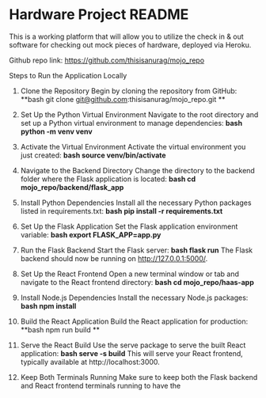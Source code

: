 # Hardware Project README
This is a working platform that will allow you to utilize the check in & out software for checking out mock pieces of hardware, deployed via Heroku.

Github repo link:
https://github.com/thisisanurag/mojo_repo

Steps to Run the Application Locally
1. Clone the Repository
Begin by cloning the repository from GitHub:
**bash
git clone git@github.com:thisisanurag/mojo_repo.git
**

2. Set Up the Python Virtual Environment
Navigate to the root directory and set up a Python virtual environment to manage
dependencies:
**bash
python -m venv venv**

3. Activate the Virtual Environment
Activate the virtual environment you just created:
**bash
source venv/bin/activate**

4. Navigate to the Backend Directory
Change the directory to the backend folder where the Flask application is located:
**bash
cd mojo_repo/backend/flask_app**

5. Install Python Dependencies
Install all the necessary Python packages listed in requirements.txt:
**bash
pip install -r requirements.txt**

6. Set Up the Flask Application
Set the Flask application environment variable:
**bash
export FLASK_APP=app.py**

7. Run the Flask Backend
Start the Flask server:
**bash
flask run**
The Flask backend should now be running on http://127.0.0.1:5000/.

8. Set Up the React Frontend
Open a new terminal window or tab and navigate to the React frontend directory:
**bash
cd mojo_repo/haas-app**

9. Install Node.js Dependencies
Install the necessary Node.js packages:
**bash
npm install**

10. Build the React Application
Build the React application for production:
**bash
npm run build
**

11. Serve the React Build
Use the serve package to serve the built React application:
**bash
serve -s build**
This will serve your React frontend, typically available at http://localhost:3000.

12. Keep Both Terminals Running
Make sure to keep both the Flask backend and React frontend terminals running to have the
